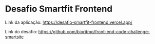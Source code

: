 # Desafio Smartfit Frontend

Link da aplicação:
https://desafio-smartfit-frontend.vercel.app/

Link do desafio:
https://github.com/bioritmo/front-end-code-challenge-smartsite
